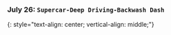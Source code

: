 ### July 26:  **`Supercar-Deep Driving-Backwash Dash`**
{: style="text-align: center; vertical-align: middle;"}
